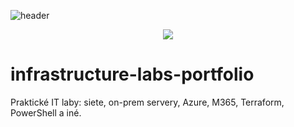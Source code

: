 ![header](https://capsule-render.vercel.app/api?animation=fadeIn&type=waving&color=gradient&height=100&section=header&text=My%20infra%20portfolio📝&fontSize=50)

<p align="center">
  <img src="https://capsule-render.vercel.app/api?text=Hey Everyone!🕹️&animation=fadeIn&type=waving&color=gradient&height=100"/>
</p>

# infrastructure-labs-portfolio
Praktické IT laby: siete, on-prem servery, Azure, M365, Terraform, PowerShell a iné.
